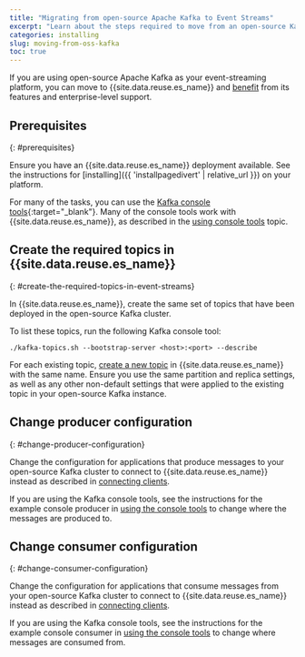 ```yaml
---
title: "Migrating from open-source Apache Kafka to Event Streams"
excerpt: "Learn about the steps required to move from an open-source Kafka implementation to using Event Streams."
categories: installing
slug: moving-from-oss-kafka
toc: true
---
```


If you are using open-source Apache Kafka as your event-streaming platform, you can move to {{site.data.reuse.es_name}} and [benefit](../../about/overview/) from its features and enterprise-level support.

## Prerequisites
{: #prerequisites}


Ensure you have an {{site.data.reuse.es_name}} deployment available. See the instructions for [installing]({{ 'installpagedivert' | relative_url }}) on your platform. 

For many of the tasks, you can use the [Kafka console tools](https://kafka.apache.org/quickstart){:target="_blank"}. Many of the console tools work with {{site.data.reuse.es_name}}, as described in the [using console tools](../../getting-started/using-kafka-console-tools/) topic.

## Create the required topics in {{site.data.reuse.es_name}}
{: #create-the-required-topics-in-event-streams}

In {{site.data.reuse.es_name}}, create the same set of topics that have been deployed in the open-source Kafka cluster.

To list these topics, run the following Kafka console tool:

`./kafka-topics.sh --bootstrap-server <host>:<port> --describe`

For each existing topic, [create a new topic](../../getting-started/creating-topics) in {{site.data.reuse.es_name}} with the same name. Ensure you use the same partition and replica settings, as well as any other non-default settings that were applied to the existing topic in your open-source Kafka instance.

## Change producer configuration
{: #change-producer-configuration}

Change the configuration for applications that produce messages to your open-source Kafka cluster to connect to {{site.data.reuse.es_name}} instead as described in [connecting clients](../../getting-started/connecting).

If you are using the Kafka console tools, see the instructions for the example console producer in [using the console tools](../../getting-started/using-kafka-console-tools/#using-the-console-tools-with-ibm-event-streams) to change where the messages are produced to.

## Change consumer configuration
{: #change-consumer-configuration}

Change the configuration for applications that consume messages from your open-source Kafka cluster to connect to {{site.data.reuse.es_name}} instead as described in [connecting clients](../../getting-started/connecting).

If you are using the Kafka console tools, see the instructions for the example console consumer in [using the console tools](../../getting-started/using-kafka-console-tools/#using-the-console-tools-with-ibm-event-streams) to change where messages are consumed from.
